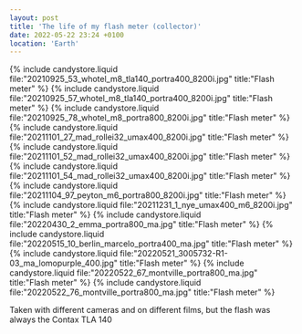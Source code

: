 ```yaml
---
layout: post
title: 'The life of my flash meter (collector)'
date: 2022-05-22 23:24 +0100
location: 'Earth'
---
```


{% include candystore.liquid file:"20210925_53_whotel_m8_tla140_portra400_8200i.jpg" title:"Flash meter" %}
{% include candystore.liquid file:"20210925_57_whotel_m8_tla140_portra400_8200i.jpg" title:"Flash meter" %}
{% include candystore.liquid file:"20210925_78_whotel_m8_portra800_8200i.jpg" title:"Flash meter" %}
{% include candystore.liquid file:"20211101_27_mad_rollei32_umax400_8200i.jpg" title:"Flash meter" %}
{% include candystore.liquid file:"20211101_52_mad_rollei32_umax400_8200i.jpg" title:"Flash meter" %}
{% include candystore.liquid file:"20211101_54_mad_rollei32_umax400_8200i.jpg" title:"Flash meter" %}
{% include candystore.liquid file:"20211104_97_peyton_m6_portra800_8200i.jpg" title:"Flash meter" %}
{% include candystore.liquid file:"20211231_1_nye_umax400_m6_8200i.jpg" title:"Flash meter" %}
{% include candystore.liquid file:"20220430_2_emma_portra800_ma.jpg" title:"Flash meter" %}
{% include candystore.liquid file:"20220515_10_berlin_marcelo_portra400_ma.jpg" title:"Flash meter" %}
{% include candystore.liquid file:"20220521_3005732-R1-03_ma_lomopurple_400.jpg" title:"Flash meter" %}
{% include candystore.liquid file:"20220522_67_montville_portra800_ma.jpg" title:"Flash meter" %}
{% include candystore.liquid file:"20220522_76_montville_portra800_ma.jpg" title:"Flash meter" %}

Taken with different cameras and on different films, but the flash was always the Contax TLA 140